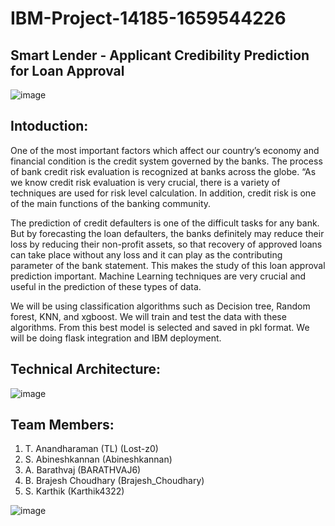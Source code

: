 # IBM-Project-14185-1659544226
## Smart Lender - Applicant Credibility Prediction for Loan Approval
![image](https://user-images.githubusercontent.com/112349181/202871652-89c6dadc-6d1b-496c-977a-5a724f83c5a8.png)

## Intoduction:
      
One of the most important factors which affect our country’s economy and financial condition is the credit system governed by the banks. The process of bank credit risk evaluation is recognized at banks across the globe. “As we know credit risk evaluation is very crucial, there is a variety of techniques are used for risk level calculation. In addition, credit risk is one of the main functions of the banking community.
      
The prediction of credit defaulters is one of the difficult tasks for any bank. But by forecasting the loan defaulters, the banks definitely may reduce their loss by reducing their non-profit assets, so that recovery of approved loans can take place without any loss and it can play as the contributing parameter of the bank statement. This makes the study of this loan approval prediction important. Machine Learning techniques are very crucial and useful in the prediction of these types of data.

We will be using classification algorithms such as Decision tree, Random forest, KNN, and xgboost. We will train and test the data with these algorithms. From this best model is selected and saved in pkl format. We will be doing flask integration and IBM deployment.

## Technical Architecture:
![image](https://user-images.githubusercontent.com/112349181/202871808-24748414-7595-4814-b560-87aabc834c60.png)

## Team Members:
1.	T. Anandharaman (TL) (Lost-z0)
2.	S. Abineshkannan (Abineshkannan)
3.	A. Barathvaj (BARATHVAJ6)
4.	B. Brajesh Choudhary (Brajesh_Choudhary)
5.	S. Karthik (Karthik4322)

![image](https://user-images.githubusercontent.com/112349181/202871858-f2de81df-703c-4ea6-954c-ef2a050cf8be.png)

